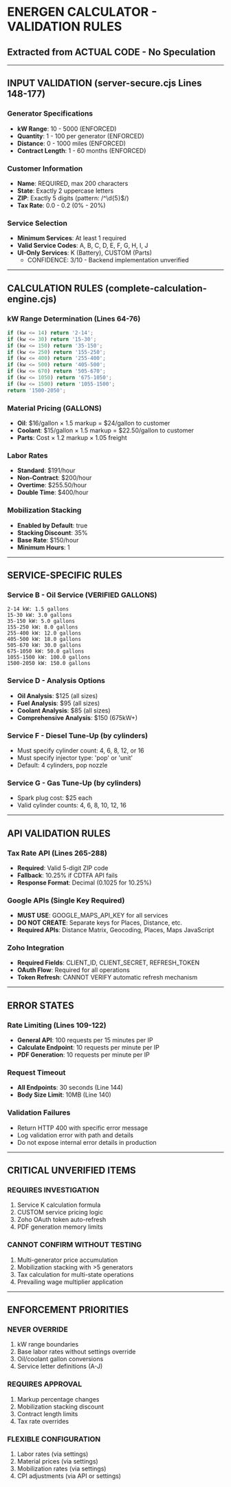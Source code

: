 # ENERGEN CALCULATOR - VALIDATION RULES
## Extracted from ACTUAL CODE - No Speculation

---

## INPUT VALIDATION (server-secure.cjs Lines 148-177)

### Generator Specifications
- **kW Range**: 10 - 5000 (ENFORCED)
- **Quantity**: 1 - 100 per generator (ENFORCED)
- **Distance**: 0 - 1000 miles (ENFORCED)
- **Contract Length**: 1 - 60 months (ENFORCED)

### Customer Information
- **Name**: REQUIRED, max 200 characters
- **State**: Exactly 2 uppercase letters
- **ZIP**: Exactly 5 digits (pattern: /^\d{5}$/)
- **Tax Rate**: 0.0 - 0.2 (0% - 20%)

### Service Selection
- **Minimum Services**: At least 1 required
- **Valid Service Codes**: A, B, C, D, E, F, G, H, I, J
- **UI-Only Services**: K (Battery), CUSTOM (Parts)
  - CONFIDENCE: 3/10 - Backend implementation unverified

---

## CALCULATION RULES (complete-calculation-engine.cjs)

### kW Range Determination (Lines 64-76)
```javascript
if (kw <= 14) return '2-14';
if (kw <= 30) return '15-30';
if (kw <= 150) return '35-150';
if (kw <= 250) return '155-250';
if (kw <= 400) return '255-400';
if (kw <= 500) return '405-500';
if (kw <= 670) return '505-670';
if (kw <= 1050) return '675-1050';
if (kw <= 1500) return '1055-1500';
return '1500-2050';
```

### Material Pricing (GALLONS)
- **Oil**: $16/gallon × 1.5 markup = $24/gallon to customer
- **Coolant**: $15/gallon × 1.5 markup = $22.50/gallon to customer
- **Parts**: Cost × 1.2 markup × 1.05 freight

### Labor Rates
- **Standard**: $191/hour
- **Non-Contract**: $200/hour
- **Overtime**: $255.50/hour
- **Double Time**: $400/hour

### Mobilization Stacking
- **Enabled by Default**: true
- **Stacking Discount**: 35%
- **Base Rate**: $150/hour
- **Minimum Hours**: 1

---

## SERVICE-SPECIFIC RULES

### Service B - Oil Service (VERIFIED GALLONS)
```
2-14 kW: 1.5 gallons
15-30 kW: 3.0 gallons
35-150 kW: 5.0 gallons
155-250 kW: 8.0 gallons
255-400 kW: 12.0 gallons
405-500 kW: 18.0 gallons
505-670 kW: 30.0 gallons
675-1050 kW: 50.0 gallons
1055-1500 kW: 100.0 gallons
1500-2050 kW: 150.0 gallons
```

### Service D - Analysis Options
- **Oil Analysis**: $125 (all sizes)
- **Fuel Analysis**: $95 (all sizes)
- **Coolant Analysis**: $85 (all sizes)
- **Comprehensive Analysis**: $150 (675kW+)

### Service F - Diesel Tune-Up (by cylinders)
- Must specify cylinder count: 4, 6, 8, 12, or 16
- Must specify injector type: 'pop' or 'unit'
- Default: 4 cylinders, pop nozzle

### Service G - Gas Tune-Up (by cylinders)
- Spark plug cost: $25 each
- Valid cylinder counts: 4, 6, 8, 10, 12, 16

---

## API VALIDATION RULES

### Tax Rate API (Lines 265-288)
- **Required**: Valid 5-digit ZIP code
- **Fallback**: 10.25% if CDTFA API fails
- **Response Format**: Decimal (0.1025 for 10.25%)

### Google APIs (Single Key Required)
- **MUST USE**: GOOGLE_MAPS_API_KEY for all services
- **DO NOT CREATE**: Separate keys for Places, Distance, etc.
- **Required APIs**: Distance Matrix, Geocoding, Places, Maps JavaScript

### Zoho Integration
- **Required Fields**: CLIENT_ID, CLIENT_SECRET, REFRESH_TOKEN
- **OAuth Flow**: Required for all operations
- **Token Refresh**: CANNOT VERIFY automatic refresh mechanism

---

## ERROR STATES

### Rate Limiting (Lines 109-122)
- **General API**: 100 requests per 15 minutes per IP
- **Calculate Endpoint**: 10 requests per minute per IP
- **PDF Generation**: 10 requests per minute per IP

### Request Timeout
- **All Endpoints**: 30 seconds (Line 144)
- **Body Size Limit**: 10MB (Line 140)

### Validation Failures
- Return HTTP 400 with specific error message
- Log validation error with path and details
- Do not expose internal error details in production

---

## CRITICAL UNVERIFIED ITEMS

### REQUIRES INVESTIGATION
1. Service K calculation formula
2. CUSTOM service pricing logic
3. Zoho OAuth token auto-refresh
4. PDF generation memory limits

### CANNOT CONFIRM WITHOUT TESTING
1. Multi-generator price accumulation
2. Mobilization stacking with >5 generators
3. Tax calculation for multi-state operations
4. Prevailing wage multiplier application

---

## ENFORCEMENT PRIORITIES

### NEVER OVERRIDE
1. kW range boundaries
2. Base labor rates without settings override
3. Oil/coolant gallon conversions
4. Service letter definitions (A-J)

### REQUIRES APPROVAL
1. Markup percentage changes
2. Mobilization stacking discount
3. Contract length limits
4. Tax rate overrides

### FLEXIBLE CONFIGURATION
1. Labor rates (via settings)
2. Material prices (via settings)
3. Mobilization rates (via settings)
4. CPI adjustments (via API or settings)
